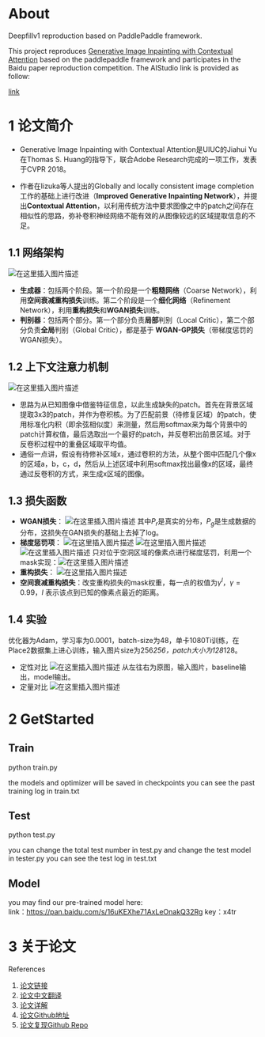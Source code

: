 # About
Deepfillv1 reproduction based on PaddlePaddle framework.

This project reproduces [Generative Image Inpainting with Contextual Attention](https://paperswithcode.com/paper/generative-image-inpainting-with-contextual) based on the paddlepaddle framework and participates in the Baidu paper reproduction competition. The AIStudio link is provided as follow:

[link](https://aistudio.baidu.com/aistudio/projectdetail/2547325?channelType=0&channel=0)
# 1 论文简介
- Generative Image Inpainting with Contextual Attention是UIUC的Jiahui Yu在Thomas S. Huang的指导下，联合Adobe Research完成的一项工作，发表于CVPR 2018。

- 作者在Iizuka等人提出的Globally and locally consistent image completion工作的基础上进行改进（**Improved Generative Inpainting Network**），并提出**Contextual Attention**，以利用传统方法中要求图像之中的patch之间存在相似性的思路，弥补卷积神经网络不能有效的从图像较远的区域提取信息的不足。

## 1.1 网络架构
![在这里插入图片描述](https://img-blog.csdnimg.cn/783af11e866e4b12847071cf72a7014f.png?x-oss-process=image,size_20,color_FFFFFF,t_70,g_se,x_16)
- **生成器**：包括两个阶段。第一个阶段是一个**粗糙网络**（Coarse Network），利用**空间衰减重构损失**训练。第二个阶段是一个**细化网络**（Refinement Network），利用**重构损失**和**WGAN损失**训练。
- **判别器**：包括两个部分。第一个部分负责**局部**判别（Local Critic），第二个部分负责**全局**判别（Global Critic），都是基于 **WGAN-GP损失**（带梯度惩罚的WGAN损失）。

## 1.2 **上下文注意力机制**
![在这里插入图片描述](https://img-blog.csdnimg.cn/30a39cb95d2f4aaab4ecead17ad64ef8.png?x-oss-process=image,size_20,color_FFFFFF,t_70,g_se,x_16)
- 思路为从已知图像中借鉴特征信息，以此生成缺失的patch。首先在背景区域提取3x3的patch，并作为卷积核。为了匹配前景（待修复区域）的patch，使用标准化内积（即余弦相似度）来测量，然后用softmax来为每个背景中的patch计算权值，最后选取出一个最好的patch，并反卷积出前景区域。对于反卷积过程中的重叠区域取平均值。
- 通俗一点讲，假设有待修补区域x，通过卷积的方法，从整个图中匹配几个像x的区域a，b，c，d，然后从上述区域中利用softmax找出最像x的区域，最终通过反卷积的方式，来生成x区域的图像。

## 1.3 损失函数
- **WGAN损失**：
![在这里插入图片描述](https://img-blog.csdnimg.cn/3e06672629a44042b431f9d673b94bbe.png)
其中$P_r$是真实的分布，$P_g$是生成数据的分布，这损失在GAN损失的基础上去掉了log。
- **梯度惩罚项**：
![在这里插入图片描述](https://img-blog.csdnimg.cn/b3a3e0df6e034735815591a737fdc5b7.png)
![在这里插入图片描述](https://img-blog.csdnimg.cn/1d986227bbfd43a3912d6fbc70ee96ad.png)
![在这里插入图片描述](https://img-blog.csdnimg.cn/8a1b2948b8cc495590f1e92a6b9ea7c8.png)
只对位于空洞区域的像素点进行梯度惩罚，利用一个mask实现：![在这里插入图片描述](https://img-blog.csdnimg.cn/1b9342660f7e48989949c50f1d4fb269.png)
- **重构损失**：
![在这里插入图片描述](https://img-blog.csdnimg.cn/ac0f2a63d8ca4114a429448b28d5e8d5.png)
- **空间衰减重构损失**：改变重构损失的mask权重，每一点的权值为$\gamma^{l}$，$\gamma = 0.99$，$l$ 表示该点到已知的像素点最近的距离。

## 1.4 实验
优化器为Adam，学习率为0.0001，batch-size为48，单卡1080Ti训练，在Place2数据集上进心训练，输入图片size为256*256，patch大小为128*128。

- 定性对比
![在这里插入图片描述](https://img-blog.csdnimg.cn/afd3419726494ab889d1133680430f45.png?x-oss-process=image,size_20,color_FFFFFF,t_70,g_se,x_16)
从左往右为原图，输入图片，baseline输出，model输出。
- 定量对比
![在这里插入图片描述](https://img-blog.csdnimg.cn/d137a08b93824db987dcdb7248076a7b.png?x-oss-process=image,size_20,color_FFFFFF,t_70,g_se,x_16)
# 2 GetStarted
## Train

python train.py

the models and optimizer will be saved in checkpoints
you can see the past training log in train.txt

## Test

python test.py

you can change the total test number in test.py
and change the test model in tester.py
you can see the test log in test.txt

## Model
you may find our pre-trained model here:  
link：https://pan.baidu.com/s/16uKEXhe71AxLeOnakQ32Rg 
key：x4tr  

# 3 关于论文
References
1. [论文链接](https://paperswithcode.com/paper/generative-image-inpainting-with-contextual)
2. [论文中文翻译](http://www.gwylab.com/pdf/image-inpainting_chs.pdf)
3. [论文详解](https://www.cnblogs.com/bingmang/p/10000992.html)
4. [论文Github地址](https://github.com/DAA233/generative-inpainting-pytorch)
5. [论文复现Github Repo](https://github.com/JennyVanessa/Paddle-GI)
